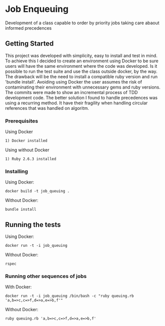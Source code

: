 # Job Enqueuing

Development of a class capable to order by priority jobs taking care abaout informed precedences

## Getting Started

This project was developed with simplicity, easy to install and test in mind. To achieve this I decided to create an environment using Docker to be sure users will have the same environment where the code was developed. Is it possible to run the test suite and use the class outside docker, by the way. The drawback will be the need to install a compatible ruby version and run 'bundle install'. Avoiding using Docker the user assumes the risk of contaminating their environment with unnecessary gems and ruby versions.
The commits were made to show an incremental process of TDD development code.
The better solution I found to handle precedences was using a recurring method. It have their fragility when handling circular references that was handled on algoritm.

### Prerequisites

Using Docker

```
1) Docker installed
```

Using without Docker

```
1) Ruby 2.6.3 installed
```

### Installing

Using Docker:

```
docker build -t job_queuing .
```

Without Docker:

```
bundle install
```

## Running the tests

Using Docker:

```
docker run -t -i job_queuing
```

Without Docker:

```
rspec
```

### Running other sequences of jobs

With Docker:

```
docker run -t -i job_queuing /bin/bash -c "ruby queuing.rb 'a,b=>c,c=>f,d=>a,e=>b,f'"
```

Without Docker:

```
ruby queuing.rb 'a,b=>c,c=>f,d=>a,e=>b,f'
```
